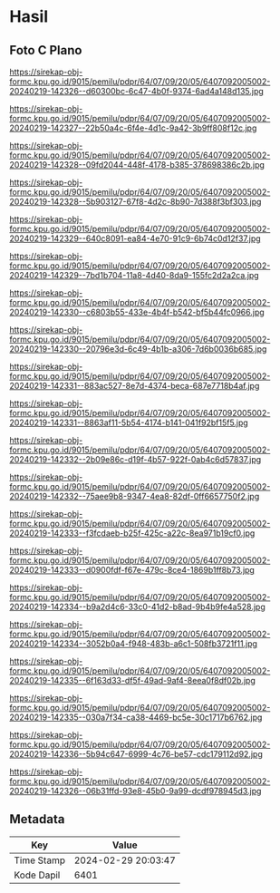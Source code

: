 # Hasil

## Foto C Plano

https://sirekap-obj-formc.kpu.go.id/9015/pemilu/pdpr/64/07/09/20/05/6407092005002-20240219-142326--d60300bc-6c47-4b0f-9374-6ad4a148d135.jpg

https://sirekap-obj-formc.kpu.go.id/9015/pemilu/pdpr/64/07/09/20/05/6407092005002-20240219-142327--22b50a4c-6f4e-4d1c-9a42-3b9ff808f12c.jpg

https://sirekap-obj-formc.kpu.go.id/9015/pemilu/pdpr/64/07/09/20/05/6407092005002-20240219-142328--09fd2044-448f-4178-b385-378698386c2b.jpg

https://sirekap-obj-formc.kpu.go.id/9015/pemilu/pdpr/64/07/09/20/05/6407092005002-20240219-142328--5b903127-67f8-4d2c-8b90-7d388f3bf303.jpg

https://sirekap-obj-formc.kpu.go.id/9015/pemilu/pdpr/64/07/09/20/05/6407092005002-20240219-142329--640c8091-ea84-4e70-91c9-6b74c0d12f37.jpg

https://sirekap-obj-formc.kpu.go.id/9015/pemilu/pdpr/64/07/09/20/05/6407092005002-20240219-142329--7bd1b704-11a8-4d40-8da9-155fc2d2a2ca.jpg

https://sirekap-obj-formc.kpu.go.id/9015/pemilu/pdpr/64/07/09/20/05/6407092005002-20240219-142330--c6803b55-433e-4b4f-b542-bf5b44fc0966.jpg

https://sirekap-obj-formc.kpu.go.id/9015/pemilu/pdpr/64/07/09/20/05/6407092005002-20240219-142330--20796e3d-6c49-4b1b-a306-7d6b0036b685.jpg

https://sirekap-obj-formc.kpu.go.id/9015/pemilu/pdpr/64/07/09/20/05/6407092005002-20240219-142331--883ac527-8e7d-4374-beca-687e7718b4af.jpg

https://sirekap-obj-formc.kpu.go.id/9015/pemilu/pdpr/64/07/09/20/05/6407092005002-20240219-142331--8863af11-5b54-4174-b141-041f92bf15f5.jpg

https://sirekap-obj-formc.kpu.go.id/9015/pemilu/pdpr/64/07/09/20/05/6407092005002-20240219-142332--2b09e86c-d19f-4b57-922f-0ab4c6d57837.jpg

https://sirekap-obj-formc.kpu.go.id/9015/pemilu/pdpr/64/07/09/20/05/6407092005002-20240219-142332--75aee9b8-9347-4ea8-82df-0ff6657750f2.jpg

https://sirekap-obj-formc.kpu.go.id/9015/pemilu/pdpr/64/07/09/20/05/6407092005002-20240219-142333--f3fcdaeb-b25f-425c-a22c-8ea971b19cf0.jpg

https://sirekap-obj-formc.kpu.go.id/9015/pemilu/pdpr/64/07/09/20/05/6407092005002-20240219-142333--d0900fdf-f67e-479c-8ce4-1869b1ff8b73.jpg

https://sirekap-obj-formc.kpu.go.id/9015/pemilu/pdpr/64/07/09/20/05/6407092005002-20240219-142334--b9a2d4c6-33c0-41d2-b8ad-9b4b9fe4a528.jpg

https://sirekap-obj-formc.kpu.go.id/9015/pemilu/pdpr/64/07/09/20/05/6407092005002-20240219-142334--3052b0a4-f948-483b-a6c1-508fb3721f11.jpg

https://sirekap-obj-formc.kpu.go.id/9015/pemilu/pdpr/64/07/09/20/05/6407092005002-20240219-142335--6f163d33-df5f-49ad-9af4-8eea0f8df02b.jpg

https://sirekap-obj-formc.kpu.go.id/9015/pemilu/pdpr/64/07/09/20/05/6407092005002-20240219-142335--030a7f34-ca38-4469-bc5e-30c1717b6762.jpg

https://sirekap-obj-formc.kpu.go.id/9015/pemilu/pdpr/64/07/09/20/05/6407092005002-20240219-142336--5b94c647-6999-4c76-be57-cdc179112d92.jpg

https://sirekap-obj-formc.kpu.go.id/9015/pemilu/pdpr/64/07/09/20/05/6407092005002-20240219-142326--06b31ffd-93e8-45b0-9a99-dcdf978945d3.jpg


## Metadata

| Key        | Value               |
| ---------- | ------------------- |
| Time Stamp | 2024-02-29 20:03:47 |
| Kode Dapil | 6401                |



